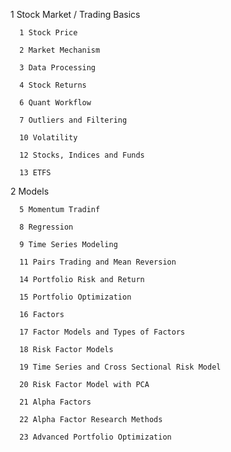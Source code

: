 1 Stock Market / Trading Basics

      1 Stock Price

      2 Market Mechanism

      3 Data Processing

      4 Stock Returns

      6 Quant Workflow
      
      7 Outliers and Filtering
      
      10 Volatility
      
      12 Stocks, Indices and Funds
      
      13 ETFS
      

2 Models

      5 Momentum Tradinf

      8 Regression

      9 Time Series Modeling

      11 Pairs Trading and Mean Reversion

      14 Portfolio Risk and Return

      15 Portfolio Optimization

      16 Factors

      17 Factor Models and Types of Factors

      18 Risk Factor Models

      19 Time Series and Cross Sectional Risk Model

      20 Risk Factor Model with PCA

      21 Alpha Factors

      22 Alpha Factor Research Methods

      23 Advanced Portfolio Optimization
